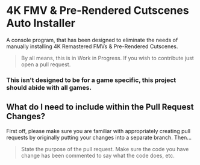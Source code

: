 # 4K FMV & Pre-Rendered Cutscenes Auto Installer
A console program, that has been designed to eliminate the needs of manually installing 4K Remastered FMVs &amp; Pre-Rendered Cutscenes.
> By all means, this is in Work in Progress. If you wish to contribute just open a pull request.

### This isn't designed to be for a game specific, this project should abide with all games.

## What do I need to include within the Pull Request Changes?
First off, please make sure you are familiar with appropriately creating pull requests by originally putting your changes into a separate branch.
Then...
> State the purpose of the pull request.
> Make sure the code you have change has been commented to say what the code does, etc.
